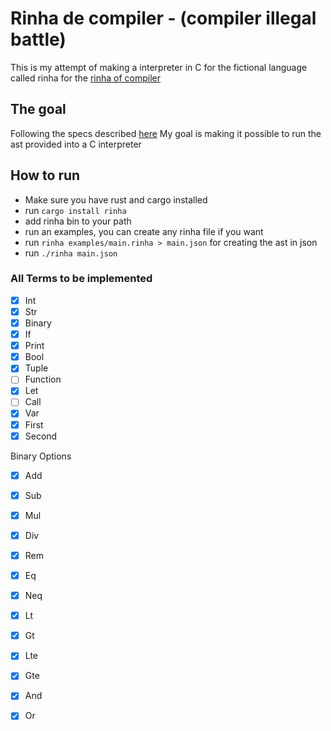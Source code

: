 # Rinha de compiler - (compiler illegal battle)

This is my attempt of making a interpreter in C for the fictional language called rinha for the [rinha of compiler](https://github.com/aripiprazole/rinha-de-compiler)


## The goal

Following the specs described [here](https://github.com/aripiprazole/rinha-de-compiler/blob/main/SPECS.md)
My goal is making it possible to run the ast provided into a C interpreter

## How to run

- Make sure you have rust and cargo installed
- run ```cargo install rinha```
- add rinha bin to your path
- run an examples, you can create any rinha file if you want
- run ```rinha examples/main.rinha > main.json``` for creating the ast in json
- run ```./rinha main.json```

### All Terms to be implemented

- [x] Int
- [x] Str
- [x] Binary
- [x] If
- [x] Print
- [x] Bool
- [x] Tuple
- [ ] Function
- [x] Let
- [ ] Call
- [x] Var
- [x] First
- [x] Second

Binary Options
- [x] Add
- [x] Sub
- [x] Mul
- [x] Div
- [x] Rem
- [x] Eq
- [x] Neq
- [x] Lt
- [x] Gt
- [x] Lte
- [x] Gte
- [x] And
- [x] Or


